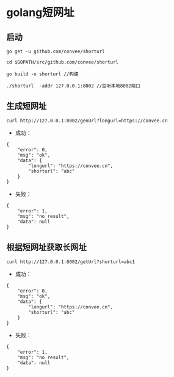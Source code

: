 # golang短网址

## 启动
```
go get -u github.com/convee/shorturl

cd $GOPATH/src/github.com/convee/shorturl

go build -o shorturl //构建

./shorturl  -addr 127.0.0.1:8002 //监听本地8002端口

```
## 生成短网址

```
curl http://127.0.0.1:8002/genUrl?longurl=https://convee.cn

```

- 成功：
```
{
    "error": 0,
    "msg": "ok",
    "data": {
        "longurl": "https://convee.cn",
        "shorturl": "abc"
    }
}
```
- 失败：
```
{
    "error": 1,
    "msg": "no result",
    "data": null
}
```


## 根据短网址获取长网址

```
curl http://127.0.0.1:8002/getUrl?shorturl=abc1

```

- 成功：
```
{
    "error": 0,
    "msg": "ok",
    "data": {
        "longurl": "https://convee.cn",
        "shorturl": "abc"
    }
}
```
- 失败：
```
{
    "error": 1,
    "msg": "no result",
    "data": null
}
```